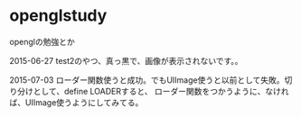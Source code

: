 # openglstudy
openglの勉強とか


2015-06-27
test2のやつ、真っ黒で、画像が表示されないです。。

2015-07-03
ローダー関数使うと成功。でもUIImage使うと以前として失敗。切り分けとして、define LOADERすると、
ローダー関数をつかうように、なければ、UIImage使うようにしてみてる。

